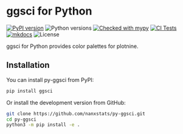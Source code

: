 # ggsci for Python

[![PyPI version](https://img.shields.io/pypi/v/ggsci)](https://pypi.org/project/ggsci/)
![Python versions](https://img.shields.io/pypi/pyversions/ggsci)
[![Checked with mypy](https://www.mypy-lang.org/static/mypy_badge.svg)](https://mypy-lang.org/)
[![CI Tests](https://github.com/nanxstats/py-ggsci/actions/workflows/ci-tests.yml/badge.svg)](https://github.com/nanxstats/py-ggsci/actions/workflows/ci-tests.yml)
[![mkdocs](https://github.com/nanxstats/py-ggsci/actions/workflows/mkdocs.yml/badge.svg)](https://nanx.me/py-ggsci/)
![License](https://img.shields.io/pypi/l/ggsci)

ggsci for Python provides color palettes for plotnine.

## Installation

You can install py-ggsci from PyPI:

```bash
pip install ggsci
```

Or install the development version from GitHub:

```bash
git clone https://github.com/nanxstats/py-ggsci.git
cd py-ggsci
python3 -m pip install -e .
```
